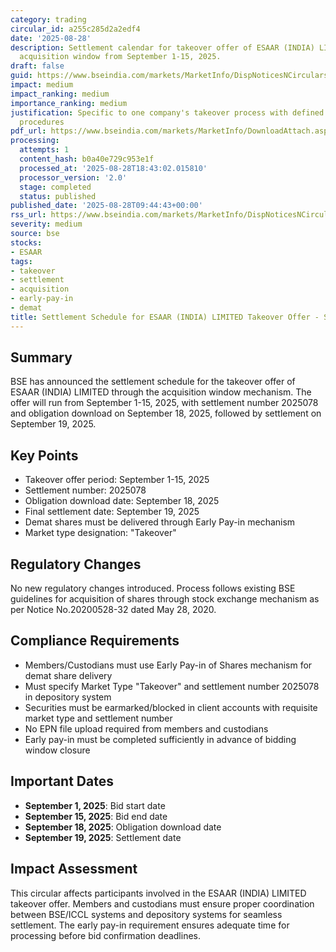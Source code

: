 ```yaml
---
category: trading
circular_id: a255c285d2a2edf4
date: '2025-08-28'
description: Settlement calendar for takeover offer of ESAAR (INDIA) LIMITED through
  acquisition window from September 1-15, 2025.
draft: false
guid: https://www.bseindia.com/markets/MarketInfo/DispNoticesNCirculars.aspx?Noticeid={77B99125-D527-4A07-8844-4966D3727E1C}&noticeno=20250828-13&dt=08/28/2025&icount=13&totcount=59&flag=0
impact: medium
impact_ranking: medium
importance_ranking: medium
justification: Specific to one company's takeover process with defined settlement
  procedures
pdf_url: https://www.bseindia.com/markets/MarketInfo/DownloadAttach.aspx?id=20250828-13&attachedId=
processing:
  attempts: 1
  content_hash: b0a40e729c953e1f
  processed_at: '2025-08-28T18:43:02.015810'
  processor_version: '2.0'
  stage: completed
  status: published
published_date: '2025-08-28T09:44:43+00:00'
rss_url: https://www.bseindia.com/markets/MarketInfo/DispNoticesNCirculars.aspx?Noticeid={77B99125-D527-4A07-8844-4966D3727E1C}&noticeno=20250828-13&dt=08/28/2025&icount=13&totcount=59&flag=0
severity: medium
source: bse
stocks:
- ESAAR
tags:
- takeover
- settlement
- acquisition
- early-pay-in
- demat
title: Settlement Schedule for ESAAR (INDIA) LIMITED Takeover Offer - September 2025
---
```


## Summary

BSE has announced the settlement schedule for the takeover offer of ESAAR (INDIA) LIMITED through the acquisition window mechanism. The offer will run from September 1-15, 2025, with settlement number 2025078 and obligation download on September 18, 2025, followed by settlement on September 19, 2025.

## Key Points

- Takeover offer period: September 1-15, 2025
- Settlement number: 2025078
- Obligation download date: September 18, 2025
- Final settlement date: September 19, 2025
- Demat shares must be delivered through Early Pay-in mechanism
- Market type designation: "Takeover"

## Regulatory Changes

No new regulatory changes introduced. Process follows existing BSE guidelines for acquisition of shares through stock exchange mechanism as per Notice No.20200528-32 dated May 28, 2020.

## Compliance Requirements

- Members/Custodians must use Early Pay-in of Shares mechanism for demat share delivery
- Must specify Market Type "Takeover" and settlement number 2025078 in depository system
- Securities must be earmarked/blocked in client accounts with requisite market type and settlement number
- No EPN file upload required from members and custodians
- Early pay-in must be completed sufficiently in advance of bidding window closure

## Important Dates

- **September 1, 2025**: Bid start date
- **September 15, 2025**: Bid end date
- **September 18, 2025**: Obligation download date
- **September 19, 2025**: Settlement date

## Impact Assessment

This circular affects participants involved in the ESAAR (INDIA) LIMITED takeover offer. Members and custodians must ensure proper coordination between BSE/ICCL systems and depository systems for seamless settlement. The early pay-in requirement ensures adequate time for processing before bid confirmation deadlines.